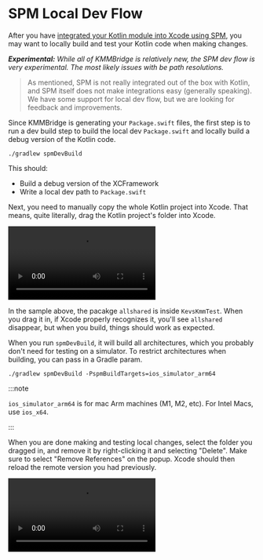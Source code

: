 # SPM Local Dev Flow

After you have [integrated your Kotlin module into Xcode using SPM](01_IOS_SPM.md), you may want to locally build and test your Kotlin code when making changes.

***Experimental:*** *While all of KMMBridge is relatively new, the SPM dev flow is very experimental. The most likely issues with be path resolutions.*

> As mentioned, SPM is not really integrated out of the box with Kotlin, and SPM itself does not make integrations easy (generally speaking). We have some support for local dev flow, but we are looking for feedback and improvements.

Since KMMBridge is generating your `Package.swift` files, the first step is to run a dev build step to build the local dev `Package.swift` and locally build a debug version of the Kotlin code.

```shell
./gradlew spmDevBuild
```

This should:

* Build a debug version of the XCFramework
* Write a local dev path to `Package.swift`

Next, you need to manually copy the whole Kotlin project into Xcode. That means, quite literally, drag the Kotlin project's folder into Xcode.

<video src="https://tl-navigator-images.s3.amazonaws.com/docimages/dragspm.mp4"></video>

In the sample above, the pacakge `allshared` is inside `KevsKmmTest`. When you drag it in, if Xcode properly recognizes it, you'll see `allshared` disappear, but when you build, things should work as expected.


When you run `spmDevBuild`, it will build all architectures, which you probably don't need for testing on a simulator. To restrict architectures when building, you can pass in a Gradle param.

```shell
./gradlew spmDevBuild -PspmBuildTargets=ios_simulator_arm64
```

:::note

`ios_simulator_arm64` is for mac Arm machines (M1, M2, etc). For Intel Macs, use `ios_x64`.

:::

When you are done making and testing local changes, select the folder you dragged in, and remove it by right-clicking it and selecting "Delete". Make sure to select "Remove References" on the popup. Xcode should then reload the remote version you had previously.

<video src="https://tl-navigator-images.s3.amazonaws.com/docimages/removelocal.mp4"></video>